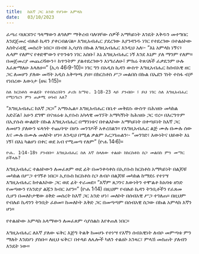 ```yaml
---
title:  ከእኛ ጋር አንድ የሆነው አምላክ
date:   03/10/2023
---
```


ፈጣሪ ባህርዩንና ዓላማውን ለዓለም ማቅረብ ባለባቸው ሰዎች አማካይነት እንዴት እቅዱን መተግበር እንደጀመረ ብሉይ ኪዳን ያቀርብልናል። እግዚአብሔር ያደረገው እያንዳንዱ ነገር የተደረገው በተልዕኮው እስትራቴጂ መሰረት ነበር። በነብዩ ኢሳያስ በኩል እግዚአብሔር እንዲህ አለ፡- “እኔ አምላክ ነኝና፥ ሌላም የለምና የቀድሞውን የጥንቱን ነገር አስቡ፤ እኔ እግዚአብሔር ነኝ እንደ እኔም ያለ ማንም የለም። በመጀመሪያ መጨረሻውን፥ ከጥንትም ያልተደረገውን እነግራለሁ፤ ምክሬ ትጸናለች ፈቃዴንም ሁሉ እፈጽማለሁ እላለሁ።” (ኢሳ 46፡9-10)። ነገር ግን በአዲስ ኪዳን ውስጥ እግዚአብሔር ከሰብአዊ ዘር ጋር ለመሆን ያለው መሻት አዲስ አቅጣጫ ያዘ። በክርስቶስ ሥጋ መልበስ በኩል በኤደን ገነት ተስፋ ብቻ የነበረው እውነታ (ዘፍ 1፡15)።

`ስለ ክርስቶስ ውልደት የተበሰረበትን ታሪክ ከማቴ. 1፡18-23 ላይ ያንብቡ፡ ፤ ይህ ነገር ስለ እግዚአብሔር የሚነግረን ምን ጠቃሚ ሀሳብ አለ?`

“እግዚአብሔር ከእኛ ጋር።” አማኑኤል። እግዚአብሔር በቤተ መቅደሱ ውስጥ በሕዝቡ መካከል አድሯል፤ አሁን ደግሞ በናዝሬቱ ኢየሱስ አካላዊ መገኘት አማካኝነት ከሕዝቡ ጋር ኖረ። በእርግጥም በኢየሱስ ውልደት በኩል እግዚአብሔር በማንነቱና በተልእኮው አማካይነት በቀጣይነት ከእኛ ጋር ለመሆን ያለውን ፍላጎት ተጨባጭ በሆኑ መንገዶች አቀረበልን። የእግዚአብሔር ልጅ ሙሉ በሙሉ ሰው እና ሙሉ በሙሉ መለኮት ሆነ። እንዲህ በሚል ቃልም አረጋገጠልን፡- “መንገድ፣ እውነትና ህይወት እኔ ነኝ፤ በእኔ ካልሆነ በቀር ወደ አብ የሚመጣ የለም” (ዮሐ 14፡6)።

`ዮሐ. 1፡14-18ን ያንብቡ። እግዚአብሔር ስለ እኛ ስላለው ተልዕኮ ከክርስቶስ ስጋ መልበስ ምን መማር ይችላሉ?`

እግዚአብሔር ተልዕኮውን ለመፈጸም ወደ ፊት በመንቀሳቀስ በኢየሱስ ክርስቶስ አማካይነት በልጆቹ መካከል በሥጋ ተገኝቶ ነበር። ኢየሱስ ክርስቶስ ስጋ ለብሶ በልጆቹ መካከል ከማደሩ የተነሣ እግዚአብሔር ከተልእኮው ጋር ወደ ፊት ተራመደ። “እኛም ጸጋንና እውነትን ተሞልቶ ከአባቱ ዘንድ የመጣውን የአንድያ ልጁን ክብር አየን።” (ዮሐ 1፡14) በዚህም የብሉይ ኪዳን ትንቢቶችን የፈጸመ ሲሆን በመለኮታዊው ዕቅድ መሰረት ከእኛ ጋር አንድ ሆነ፣ መለኮት በሰብአዊ ሥጋ ተገለጠ። በዚህም የብሉይ ኪዳንን ትንቢት ፈፀመ። ከመለኮት እቅድ ጋር በመጣጣም በሰብአዊ ስጋው በኩል አምላክ እኛን ሆነ።

የተልዕኮው አምላክ አላማውን ለመፈጸም ሳያሰልስ እየቀጠለ ነበር።

እግዚአብሔር ለእኛ ያለው ፍቅር እጅግ ትልቅ ከመሆኑ የተነሣ የእኛን ሰብአዊነት ለብሶ መምጣቱ ምን ማለት እንደሆነ ያስቡ። ለዚህ ፍቅር፣ በተላይ ለሌሎች ካለን ተልዕኮ አንጻር፣ ምላሽ መስጠት ያለብን እንዴት ነው።